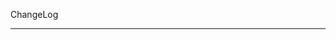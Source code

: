 
ChangeLog
________________________________________________________________________________________________________________________________________
